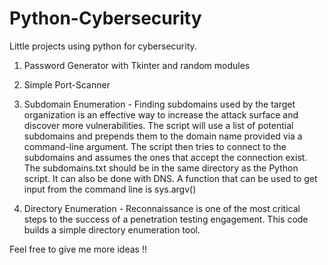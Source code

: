 # Python-Cybersecurity
Little projects using python for cybersecurity. 
1. Password Generator with Tkinter and random modules
2. Simple Port-Scanner 
3. Subdomain Enumeration - Finding subdomains used by the target organization is an effective way to increase the attack surface and discover more vulnerabilities. The script will use a list of potential subdomains and prepends them to the domain name provided via a command-line argument. The script then tries to connect to the subdomains and assumes the ones that accept the connection exist. The subdomains.txt should be in the same directory as the Python script. It can also be done with DNS. A function that can be used to get input from the command line is sys.argv()

4. Directory Enumeration - Reconnaissance is one of the most critical steps to the success of a penetration testing engagement. This code builds a simple directory enumeration tool. 

Feel free to give me more ideas !!

